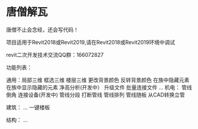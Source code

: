 # 唐僧解瓦


唐僧不止会念经，还会写代码！

项目适用于Revit2018或Revit2019,请在Revit2018或Revit2019环境中调试

revit二次开发技术交流QQ群：166072827

功能列表：

通用：局部三维
     框选三维
     楼层三维
     更改背景颜色
     反转背景颜色
     在族中隐藏元素
     在族中显示隐藏的元素
     净高分析(开发中）
     升级文件
     批量连接文件
     ...
机电：
     管线倒角
     连接设备(开发中)
     管线分段
     打断管线
     管线排列
     管线随板
     从CAD转换立管
     
建筑：
     ...
     一键楼板
     
     
结构：
     ...

